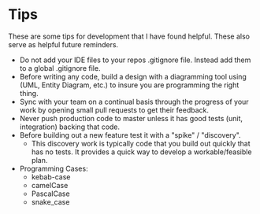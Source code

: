 # Tips

These are some tips for development that I have found helpful. These also serve as helpful future reminders.

* Do not add your IDE files to your repos .gitignore file. Instead add them to a global .gitignore file.
* Before writing any code, build a design with a diagramming tool using (UML, Entity Diagram, etc.) to insure you are programming the right thing.
* Sync with your team on a continual basis through the progress of your work by opening small pull requests to get their feedback.
* Never push production code to master unless it has good tests (unit, integration) backing that code.
* Before building out a new feature test it with a "spike" / "discovery".
  * This discovery work is typically code that you build out quickly that has no tests. It provides a quick way to develop a workable/feasible plan.
* Programming Cases:
  * kebab-case
  * camelCase
  * PascalCase
  * snake_case
